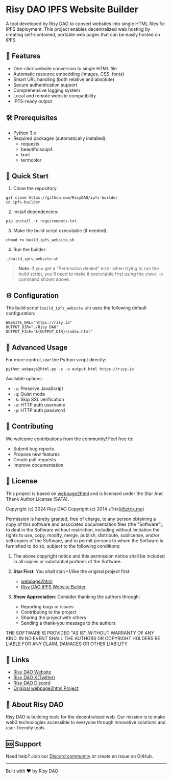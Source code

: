 # Risy DAO IPFS Website Builder

A tool developed by Risy DAO to convert websites into single HTML files for IPFS deployment. This project enables decentralized web hosting by creating self-contained, portable web pages that can be easily hosted on IPFS.

## 🌟 Features

- One-click website conversion to single HTML file
- Automatic resource embedding (images, CSS, fonts)
- Smart URL handling (both relative and absolute)
- Secure authentication support
- Comprehensive logging system
- Local and remote website compatibility
- IPFS-ready output

## 🛠️ Prerequisites

- Python 3.x
- Required packages (automatically installed):
  - requests
  - beautifulsoup4
  - lxml
  - termcolor

## 🚀 Quick Start

1. Clone the repository:
```
git clone https://github.com/RisyDAO/ipfs-builder
cd ipfs-builder
```

2. Install dependencies:
```
pip install -r requirements.txt
```

3. Make the build script executable (if needed):
```
chmod +x build_ipfs_website.sh
```

4. Run the builder:
```
./build_ipfs_website.sh
```

> **Note**: If you get a "Permission denied" error when trying to run the build script, you'll need to make it executable first using the `chmod +x` command shown above.

## ⚙️ Configuration

The build script (`build_ipfs_website.sh`) uses the following default configuration:
```
WEBSITE_URL="https://risy.io"
OUTPUT_DIR="./Risy DAO"
OUTPUT_FILE="${OUTPUT_DIR}/index.html"
```

## 🔧 Advanced Usage

For more control, use the Python script directly:
```
python webpage2html.py -s -o output.html https://risy.io
```

Available options:
- `-s`: Preserve JavaScript
- `-q`: Quiet mode
- `-k`: Skip SSL verification
- `-u`: HTTP auth username
- `-p`: HTTP auth password

## 🤝 Contributing

We welcome contributions from the community! Feel free to:
- Submit bug reports
- Propose new features
- Create pull requests
- Improve documentation

## 📜 License

This project is based on [webpage2html](https://github.com/zTrix/webpage2html) and is licensed under the Star And Thank Author License (SATA).

Copyright (c) 2024 Risy DAO
Copyright (c) 2014 zTrix(i@ztrix.me)

Permission is hereby granted, free of charge, to any person obtaining a copy of this software and associated documentation files (the "Software"), to deal in the Software without restriction, including without limitation the rights to use, copy, modify, merge, publish, distribute, sublicense, and/or sell copies of the Software, and to permit persons to whom the Software is furnished to do so, subject to the following conditions:

1. The above copyright notice and this permission notice shall be included in all copies or substantial portions of the Software.

2. **Star First**: You shall star/+1/like the original project first:
   - [webpage2html](https://github.com/zTrix/webpage2html)
   - [Risy DAO IPFS Website Builder](https://github.com/RisyDAO/ipfs-builder)

3. **Show Appreciation**: Consider thanking the authors through:
   - Reporting bugs or issues
   - Contributing to the project
   - Sharing the project with others
   - Sending a thank-you message to the authors

THE SOFTWARE IS PROVIDED "AS IS", WITHOUT WARRANTY OF ANY KIND. IN NO EVENT SHALL THE AUTHORS OR COPYRIGHT HOLDERS BE LIABLE FOR ANY CLAIM, DAMAGES OR OTHER LIABILITY.

## 🔗 Links

- [Risy DAO Website](https://risy.io)
- [Risy DAO X(Twitter)](https://x.com/RisyDAO)
- [Risy DAO Discord](https://discord.gg/zuSBq2XBjc)
- [Original webpage2html Project](https://github.com/zTrix/webpage2html)

## 💫 About Risy DAO

Risy DAO is building tools for the decentralized web. Our mission is to make web3 technologies accessible to everyone through innovative solutions and user-friendly tools.

## 🆘 Support

Need help? Join our [Discord community](https://discord.gg/zuSBq2XBjc) or create an issue on GitHub.

---

Built with ❤️ by Risy DAO